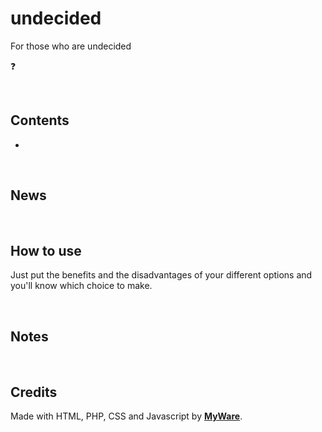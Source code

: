 # undecided

For those who are undecided

❓

<br>

Contents
----------------------------

-

<br>

News
----------------------------

<br>

How to use
---------------------------

Just put the benefits and the disadvantages of your different options and you'll know which choice to make.

<br>

Notes
---------------------------

<br>

Credits
---------------------------

Made with HTML, PHP, CSS and Javascript by <a href="https://myware386.github.io/myware-website/">**MyWare**</a>.
